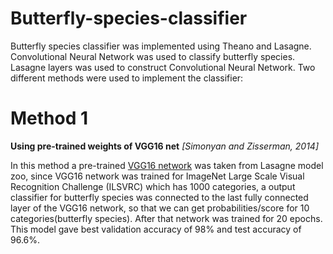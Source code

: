 # Butterfly-species-classifier
Butterfly species classifier was implemented using Theano and Lasagne. Convolutional Neural Network was used to classify butterfly species. 
Lasagne layers was used to construct Convolutional Neural Network. 
Two different methods were used to implement the classifier: 

# Method 1 
**Using pre-trained weights of VGG16 net** *[Simonyan and Zisserman, 2014]*   

In this method a pre-trained [VGG16 network](https://github.com/Lasagne/Recipes/blob/master/modelzoo/vgg16.py) was taken from Lasagne model zoo, since VGG16 network was trained for ImageNet Large Scale Visual Recognition Challenge (ILSVRC) which has 1000 categories, a output classifier for butterfly species was connected to the last fully connected layer of the VGG16 network, so that we can get probabilities/score for 10 categories(butterfly species). After that network was trained for 20 epochs. This model gave best validation accuracy of 98% and test accuracy of 96.6%.
